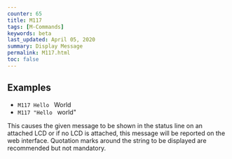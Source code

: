 ```yaml
---
counter: 65
title: M117
tags: [M-Commands] 
keywords: beta 
last_updated: April 05, 2020 
summary: Display Message 
permalink: M117.html
toc: false 
---
```



## Examples

* ` M117 Hello  ` World
* ` M117 "Hello  ` world"

This causes the given message to be shown in the status line on an attached LCD or if no LCD is attached, this message will be reported on the web interface. Quotation marks around the string to be displayed are recommended but not mandatory.

